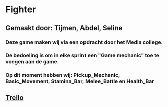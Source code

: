# Fighter
## Gemaakt door: Tijmen, Abdel, Seline
### Deze game maken wij via een opdracht door het Media college.
### De bedoeling is om in elke sprint een "Game mechanic" toe te voegen aan de game.
### Op dit moment hebben wij: Pickup_Mechanic, Basic_Movement, Stamina_Bar, Melee_Battle en Health_Bar

## [Trello](https://trello.com/b/UAYefOPX/arcade-mechanics)
